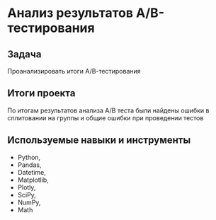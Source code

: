 # Анализ результатов А/В-тестирования

## Задача

Проанализировать итоги А/В-тестирования 

## Итоги проекта

По итогам результатов анализа А/В теста были найдены ошибки в сплитовании на группы и общие ошибки при проведении тестов

## Используемые навыки и инструменты

- Python, 
- Pandas, 
- Datetime, 
- Matplotlib, 
- Plotly, 
- SciPy, 
- NumPy, 
- Math
